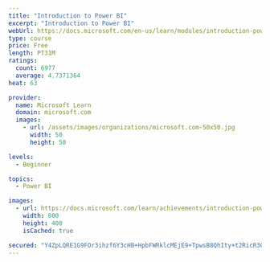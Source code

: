 ```yaml
---
title: "Introduction to Power BI"
excerpt: "Introduction to Power BI"
webUrl: https://docs.microsoft.com/en-us/learn/modules/introduction-power-bi/
type: course
price: Free
length: PT31M
ratings:
  count: 6977
  average: 4.7371364
heat: 63

provider:
  name: Microsoft Learn
  domain: microsoft.com
  images:
    - url: /assets/images/organizations/microsoft.com-50x50.jpg
      width: 50
      height: 50

levels:
  - Beginner

topics:
  - Power BI

images:
  - url: https://docs.microsoft.com/learn/achievements/introduction-power-bi-social.png
    width: 800
    height: 400
    isCached: true

secured: "Y4ZpLQRE1G9FOr3ihzf6Y3cHB+HpbFWRklcMEjE9+TpwsB8QhIty+t2RicR3G/cdZCXs+SY8XEAxY7ch0yVjkpLlifJSIYd4er+4RUZlDULSvezhoHpD6MaHr99Vn1+P2FABA7h6EWrNKvhYUZU/ljrLPcmkJ+IzqKq1uyUuGzI563+TPKzXbF+bWj1vUBoX8CEjsjnHms4ri0NVT26Re9qVo/Fz+2j806dajK2iLtUxpYZ+wWydZpMucQqkTG/lL0TM1k+l9gZF8xUzqmQKGlXiCGu+NUSBjRLD4o+UtnjCZv74Sj4wPNzsLqUvWCtpzGKd0r6i2yx+GjCvT9ZqLoWUer+Rl8hV3jkxn/C9L+eDapLjXyPCx+1T76SQlmtYSlDCQdVvPZSpynsFD7S+H5eokmSyX/mCojKbnWpc8Ok=;gMJBE9twT/5FcDd6HVLqbQ=="
---
```


